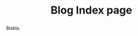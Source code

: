 ---
template: blog
title: Blog Index  page
creation_date: 29 jul 2001 00:00
update_date: 20 nov 2016 18:01


permanent_url: "blog/"
banner: https://www.elie.net/image/public/1476111884/how-to-appraise-hearthstone-card-values.jpg

authors:
  - Elie, Bursztein

abstract: Blabla.

---